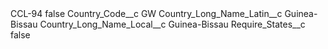 <?xml version="1.0" encoding="UTF-8"?>
<CustomMetadata xmlns="http://soap.sforce.com/2006/04/metadata" xmlns:xsi="http://www.w3.org/2001/XMLSchema-instance" xmlns:xsd="http://www.w3.org/2001/XMLSchema">
    <label>CCL-94</label>
    <protected>false</protected>
    <values>
        <field>Country_Code__c</field>
        <value xsi:type="xsd:string">GW</value>
    </values>
    <values>
        <field>Country_Long_Name_Latin__c</field>
        <value xsi:type="xsd:string">Guinea-Bissau</value>
    </values>
    <values>
        <field>Country_Long_Name_Local__c</field>
        <value xsi:type="xsd:string">Guinea-Bissau</value>
    </values>
    <values>
        <field>Require_States__c</field>
        <value xsi:type="xsd:boolean">false</value>
    </values>
</CustomMetadata>
